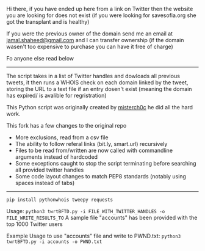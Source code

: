 
Hi there, if you have ended up here from a link on Twitter then the website you are looking for does not exist (if you were looking for savesofia.org she got the transplant and is healthy)

If you were the previous owner of the domain send me an email at jamal.shaheed@gmail.com and I can transfer ownership (if the domain wasen't too expensive to purchase you can have it free of charge)

Fo anyone else read below

-----------------------------------------------------------------------------------------------------------------------------------

The script takes in a list of Twitter handles and dowloads all previous tweets, it then runs a WHOIS check on each domain linked by the tweet, storing the URL to a text file if an entry dosen't exist (meaning the domain has expired/ is avalible for regristration)


This Python script was originally created by [misterch0c](https://github.com/misterch0c/twitterBFTD) he did all the hard work.

This fork has a few changes to the original repo

* More exclusions, read from a csv file
* The ability to follow referal links (bit.ly, smart.url) recursively
* Files to be read from/written are now called with commandline arguments instead of hardcoded
* Some exceptions caught to stop the script terminating before searching all provided twitter handles
* Some code layout changes to match PEP8 standards (notably using spaces instead of tabs)

---------------------------------------------------------------------------------------------------------------------------------

`pip install pythonwhois tweepy requests`

Usage: `python3 twrtBFTD.py -i FILE_WITH_TWITTER_HANDLES -o FILE_WRITE_RESULTS_TO`
A sample file "accounts" has been provided with the top 1000 Twitter users

Example Usage to use "accounts" file and write to PWND.txt:
`python3 twrtBFTD.py -i accounts -o PWND.txt`

